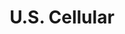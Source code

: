 ---
title: "U.S. Cellular"
url: /mount-airy/u-s-cellular-south-andy-griffith-parkway/
shop: mobile phone
---